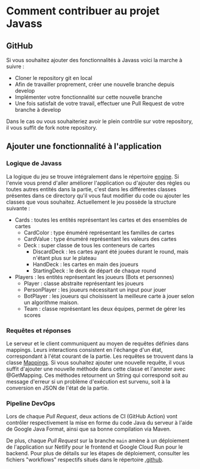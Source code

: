 # Comment contribuer au projet Javass

## GitHub

Si vous souhaitez ajouter des fonctionnalités à Javass voici la marche à suivre :
- Cloner le repository git en local
- Afin de travailler proprement, créer une nouvelle branche depuis develop
- Implémenter votre fonctionnalité sur cette nouvelle branche
- Une fois satisfait de votre travail, effectuer une Pull Request de votre branche à develop

Dans le cas ou vous souhaiteriez avoir le plein contrôle sur votre repository, il vous suffit de fork notre repository.

## Ajouter une fonctionnalité à l'application

### Logique de Javass

La logique du jeu se trouve intégralement dans le répertoire [engine](https://github.com/PDG-Javass/IJass/tree/develop/server/src/main/java/ch/ijass/engine).
Si l'envie vous prend d'aller améliorer l'application ou d'ajouter des règles ou toutes autres entités dans la partie,
c'est dans les différentes classes présentes dans ce directory qu'il vous faut modifier du code ou ajouter
les classes que vous souhaitez. Actuellement le jeu possède la structure suivante :
- Cards : toutes les entités représentant les cartes et des ensembles de cartes
    * CardColor : type énuméré représentant les familles de cartes
    * CardValue : type énuméré représentant les valeurs des cartes
    * Deck : super classe de tous les conteneurs de cartes
      * DiscardDeck : les cartes ayant été jouées durant le round, mais n'étant plus sur le plateau
      * HandDeck : les cartes en main des joueurs
      * StartingDeck : le deck de départ de chaque round
- Players : les entités représentant les joueurs (Bots et personnes)
  * Player : classe abstraite représentant les joueurs
  * PersonPlayer : les joueurs nécessitant un input pour jouer
  * BotPlayer : les joueurs qui choisissent la meilleure carte à jouer selon un algorithme maison.
  * Team : classe représentant les deux équipes, permet de gérer les scores

### Requêtes et réponses

Le serveur et le client communiquent au moyen de requêtes définies dans mappings. Leurs interactions consistent
en l'échange d'un état, correspondant à l'état courant de la partie. Les requêtes se trouvent dans la classe [Mappings](https://github.com/PDG-Javass/IJass/blob/develop/server/src/main/java/ch/ijass/server/Mappings.java).
Si vous souhaitez ajouter une nouvelle requête, il vous suffit d'ajouter une nouvelle méthode dans cette classe et 
l'annoter avec @GetMapping. Ces méthodes retournent un String qui correspond soit au message d'erreur si un problème 
d'exécution est survenu, soit à la conversion en JSON de l'état de la partie.

### Pipeline DevOps

Lors de chaque _Pull Request_, deux actions de CI (GitHub Action) vont contrôler respectivement la mise en forme du 
code Java du serveur à l'aide de Google Java Format, ainsi que sa bonne compilation via Maven.

De plus, chaque _Pull Request_ sur la branche `main` amène à un déploiement de l'application sur Netlify pour le frontend
et Google Cloud Run pour le backend. Pour plus de détails sur les étapes de déploiement, consulter les fichiers "workflows"
respectifs situés dans le répertoire [.github](https://github.com/PDG-Javass/IJass/tree/develop/.github/workflows).
